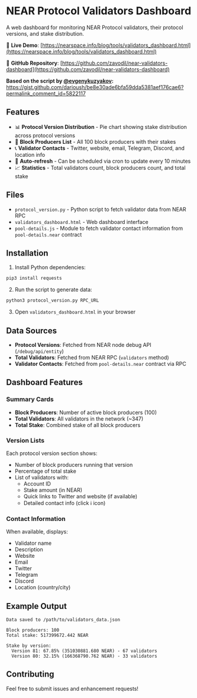 # NEAR Protocol Validators Dashboard

A web dashboard for monitoring NEAR Protocol validators, their protocol versions, and stake distribution.

🔗 **Live Demo**: [https://nearspace.info/blog/tools/validators_dashboard.html](https://nearspace.info/blog/tools/validators_dashboard.html)

🐙 **GitHub Repository**: [https://github.com/zavodil/near-validators-dashboard](https://github.com/zavodil/near-validators-dashboard)

**Based on the script by [@evgenykuzyakov](https://gist.github.com/evgenykuzyakov):**
https://gist.github.com/darioush/be8e30ade6bfa59dda5381aef176cae6?permalink_comment_id=5822117

## Features

- 📊 **Protocol Version Distribution** - Pie chart showing stake distribution across protocol versions
- 👥 **Block Producers List** - All 100 block producers with their stakes
- 📞 **Validator Contacts** - Twitter, website, email, Telegram, Discord, and location info
- 🔄 **Auto-refresh** - Can be scheduled via cron to update every 10 minutes
- 📈 **Statistics** - Total validators count, block producers count, and total stake

## Files

- `protocol_version.py` - Python script to fetch validator data from NEAR RPC
- `validators_dashboard.html` - Web dashboard interface
- `pool-details.js` - Module to fetch validator contact information from `pool-details.near` contract

## Installation

1. Install Python dependencies:
```bash
pip3 install requests
```

2. Run the script to generate data:
```bash
python3 protocol_version.py RPC_URL
```

3. Open `validators_dashboard.html` in your browser

## Data Sources

- **Protocol Versions**: Fetched from NEAR node debug API (`/debug/api/entity`)
- **Total Validators**: Fetched from NEAR RPC (`validators` method)
- **Validator Contacts**: Fetched from `pool-details.near` contract via RPC

## Dashboard Features

### Summary Cards
- **Block Producers**: Number of active block producers (100)
- **Total Validators**: All validators in the network (~347)
- **Total Stake**: Combined stake of all block producers

### Version Lists
Each protocol version section shows:
- Number of block producers running that version
- Percentage of total stake
- List of validators with:
  - Account ID
  - Stake amount (in NEAR)
  - Quick links to Twitter and website (if available)
  - Detailed contact info (click ℹ️ icon)

### Contact Information
When available, displays:
- Validator name
- Description
- Website
- Email
- Twitter
- Telegram
- Discord
- Location (country/city)

## Example Output

```
Data saved to /path/to/validators_data.json

Block producers: 100
Total stake: 517399672.442 NEAR

Stake by version:
  Version 81: 67.85% (351030881.680 NEAR) - 67 validators
  Version 80: 32.15% (166368790.762 NEAR) - 33 validators
```

## Contributing

Feel free to submit issues and enhancement requests!
